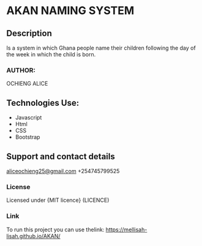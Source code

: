 # AKAN NAMING SYSTEM
## Description
Is a system in which Ghana people name their children following the day of the week in which the child is born.
### AUTHOR:
OCHIENG ALICE
## Technologies Use:
 * Javascript
 * Html
 * CSS
 * Bootstrap
## Support and contact details
aliceochieng25@gmail.com
+254745799525
### License
Licensed under {MIT licence} (LICENCE)
###  Link
To run this project you can use thelink:
 https://mellisah-lisah.github.io/AKAN/
  
